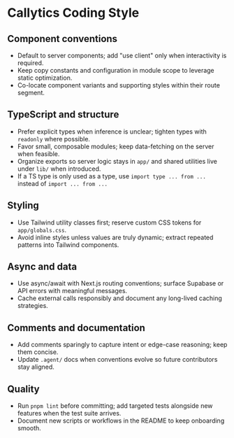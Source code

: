 # Callytics Coding Style

## Component conventions
- Default to server components; add "use client" only when interactivity is required.
- Keep copy constants and configuration in module scope to leverage static optimization.
- Co-locate component variants and supporting styles within their route segment.

## TypeScript and structure
- Prefer explicit types when inference is unclear; tighten types with `readonly` where possible.
- Favor small, composable modules; keep data-fetching on the server when feasible.
- Organize exports so server logic stays in `app/` and shared utilities live under `lib/` when introduced.
- If a TS type is only used as a type, use `import type ... from ...` instead of `import ... from ...`

## Styling
- Use Tailwind utility classes first; reserve custom CSS tokens for `app/globals.css`.
- Avoid inline styles unless values are truly dynamic; extract repeated patterns into Tailwind components.

## Async and data
- Use async/await with Next.js routing conventions; surface Supabase or API errors with meaningful messages.
- Cache external calls responsibly and document any long-lived caching strategies.

## Comments and documentation
- Add comments sparingly to capture intent or edge-case reasoning; keep them concise.
- Update `.agent/` docs when conventions evolve so future contributors stay aligned.

## Quality
- Run `pnpm lint` before committing; add targeted tests alongside new features when the test suite arrives.
- Document new scripts or workflows in the README to keep onboarding smooth.
